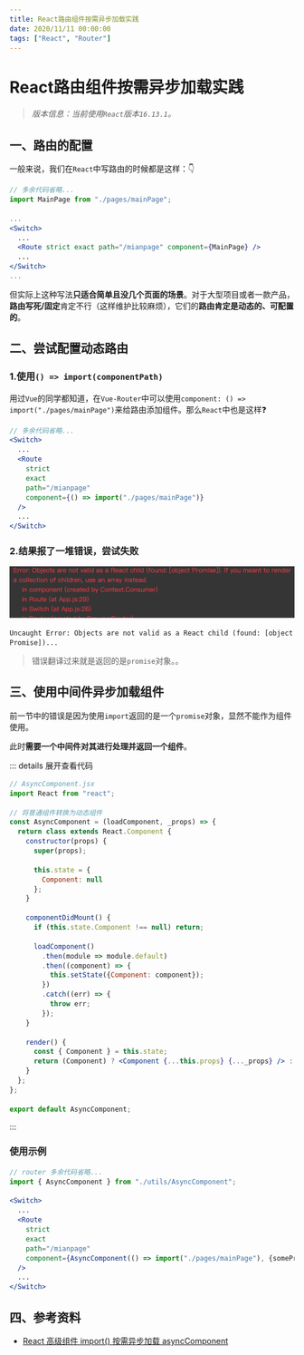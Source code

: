 ```yaml
---
title: React路由组件按需异步加载实践
date: 2020/11/11 00:00:00
tags: ["React", "Router"]
---
```


# React路由组件按需异步加载实践

<ClientOnly>
  <display-bar :displayData="$frontmatter"></display-bar>
</ClientOnly>

> *版本信息：当前使用`React`版本`16.13.1`。*

## 一、路由的配置

一般来说，我们在`React`中写路由的时候都是这样：👇

``` jsx {7}
// 多余代码省略...
import MainPage from "./pages/mainPage";

...
<Switch>
  ...
  <Route strict exact path="/mianpage" component={MainPage} />
  ...
</Switch>
...
```

但实际上这种写法**只适合简单且没几个页面的场景**。对于大型项目或者一款产品，**路由写死/固定**肯定不行（这样维护比较麻烦），它们的**路由肯定是动态的、可配置的**。

## 二、尝试配置动态路由

### 1.使用`() => import(componentPath)`

用过`Vue`的同学都知道，在`Vue-Router`中可以使用`component: () => import("./pages/mainPage")`来给路由添加组件。那么`React`中也是这样❓

``` jsx
// 多余代码省略...
<Switch>
  ...
  <Route
    strict
    exact
    path="/mianpage"
    component={() => import("./pages/mainPage")}
  />
  ...
</Switch>
```

### 2.结果报了一堆错误，尝试失败

![async-router-01](/images/frontend/react/async-router-01.png)

`Uncaught Error: Objects are not valid as a React child (found: [object Promise])...`

> 错误翻译过来就是返回的是`promise`对象。。

## 三、使用中间件异步加载组件

前一节中的错误是因为使用`import`返回的是一个`promise`对象，显然不能作为组件使用。

此时**需要一个中间件对其进行处理并返回一个组件**。

::: details 展开查看代码

``` jsx
// AsyncComponent.jsx
import React from "react";

// 将普通组件转换为动态组件
const AsyncComponent = (loadComponent, _props) => {
  return class extends React.Component {
    constructor(props) {
      super(props);

      this.state = {
        Component: null
      };
    }

    componentDidMount() {
      if (this.state.Component !== null) return;

      loadComponent()
        .then(module => module.default)
        .then((component) => {
          this.setState({Component: component});
        })
        .catch((err) => {
          throw err;
        });
    }

    render() {
      const { Component } = this.state;
      return (Component) ? <Component {...this.props} {..._props} /> : null;
    }
  };
};

export default AsyncComponent;
```

:::

### 使用示例

``` jsx
// router 多余代码省略...
import { AsyncComponent } from "./utils/AsyncComponent";

<Switch>
  ...
  <Route
    strict
    exact
    path="/mianpage"
    component={AsyncComponent(() => import("./pages/mainPage"), {somePropsData})}
  />
  ...
</Switch>
```

## 四、参考资料

* [React 高级组件 import() 按需异步加载 asyncComponent](https://blog.csdn.net/weixin_41111068/article/details/86350299)


